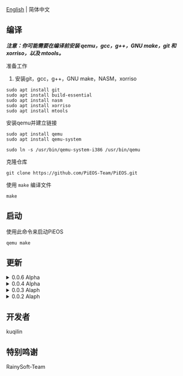 [English](README.md) | 简体中文

## 编译


<i><strong> 注意：你可能需要在编译前安装 qemu，gcc，g++，GNU make，git 和 xorriso，以及 mtools。</strong></i>

准备工作

1. 安装git，gcc，g++，GNU make，NASM，xorriso

```bush
sudo apt install git
sudo apt install build-essential
sudo apt install nasm
sudo apt install xorriso
sudo apt install mtools
```


安装qemu并建立链接


```bush
sudo apt install qemu
sudo apt install qemu-system

sudo ln -s /usr/bin/qemu-system-i386 /usr/bin/qemu
```


克隆仓库


```bush
git clone https://github.com/PiEOS-Team/PiEOS.git
```


使用 `make` 编译文件


```bush
make
```


## 启动


使用此命令来启动PiEOS

```bush
qemu make
```


## 更新

<details>

<summary>0.0.6 Alpha</summary>

- 由 iso 启动

- 修复了一些问题

- 增加 debug 功能

- 支持字符串

</details>

<details>

<summary>0.0.4 Alpha</summary>

- 修复了一些问题

- 由RainySoft-Team编译

- 非常感谢RainySoft-Team

</details>

<details>


<summary>0.0.3 Alaph</summary>


- 增加输入输出函数


- 移除了HIM :)


</details>


<details>


<summary>0.0.2 Alaph</summary>

- 修复了无法编译的问题（缺少floppy.img）

</details>


## 开发者

kuqilin

## 特别鸣谢

RainySoft-Team



